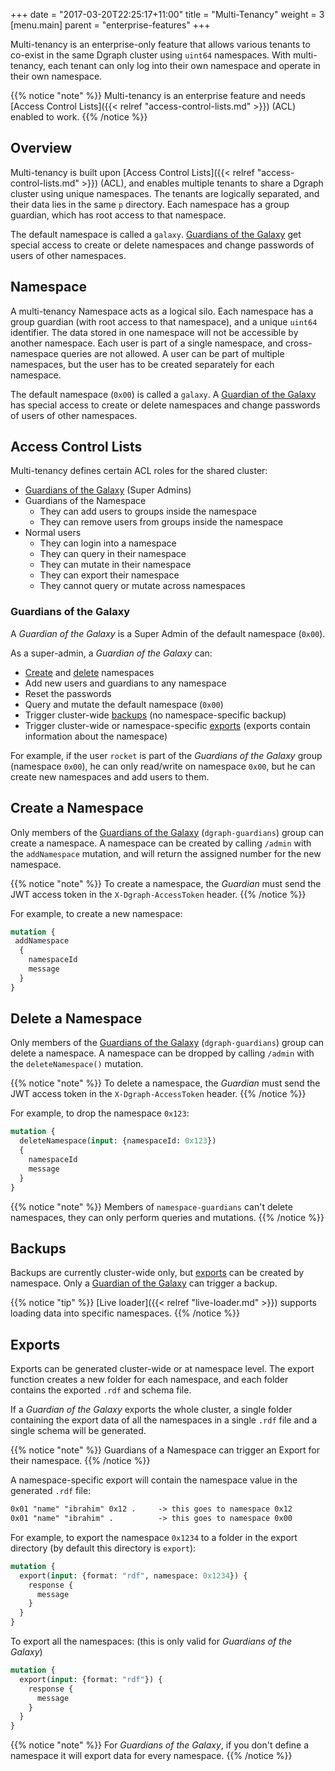 +++
date = "2017-03-20T22:25:17+11:00"
title = "Multi-Tenancy"
weight = 3
[menu.main]
    parent = "enterprise-features"
+++

Multi-tenancy is an enterprise-only feature that allows various tenants to co-exist in the same Dgraph
cluster using `uint64` namespaces. With multi-tenancy, each tenant can only log into their own
namespace and operate in their own namespace.

{{% notice "note" %}}
Multi-tenancy is an enterprise feature and needs [Access Control Lists]({{< relref "access-control-lists.md" >}}) (ACL) enabled to work.
{{% /notice %}}

## Overview

Multi-tenancy is built upon [Access Control Lists]({{< relref "access-control-lists.md" >}}) (ACL), 
and enables multiple tenants to share a Dgraph cluster using unique namespaces.
The tenants are logically separated, and their data lies in the same `p` directory.
Each namespace has a group guardian, which has root access to that namespace.

The default namespace is called a `galaxy`. [Guardians of the Galaxy](#guardians-of-the-galaxy) get
special access to create or delete namespaces and change passwords of
users of other namespaces.

## Namespace

A multi-tenancy Namespace acts as a logical silo. Each namespace has a group guardian (with root access to that namespace),
and a unique `uint64` identifier. The data stored in one namespace will not be accessible by another namespace.
Each user is part of a single namespace, and cross-namespace queries are not allowed.
A user can be part of multiple namespaces, but the user has to be created separately for each namespace.

The default namespace (`0x00`) is called a `galaxy`. A [Guardian of the Galaxy](#guardians-of-the-galaxy) has
special access to create or delete namespaces and change passwords of
users of other namespaces.

## Access Control Lists

Multi-tenancy defines certain ACL roles for the shared cluster:

- [Guardians of the Galaxy](#guardians-of-the-galaxy) (Super Admins) 
- Guardians of the Namespace
  - They can add users to groups inside the namespace
  - They can remove users from groups inside the namespace
- Normal users
  - They can login into a namespace
  - They can query in their namespace
  - They can mutate in their namespace
  - They can export their namespace
  - They cannot query or mutate across namespaces

### Guardians of the Galaxy

A _Guardian of the Galaxy_ is a Super Admin of the default namespace (`0x00`).

As a super-admin, a _Guardian of the Galaxy_ can: 
- [Create](#create-a-namespace) and [delete](#delete-a-namespace) namespaces
- Add new users and guardians to any namespace
- Reset the passwords
- Query and mutate the default namespace (`0x00`)
- Trigger cluster-wide [backups](#backups) (no namespace-specific backup)
- Trigger cluster-wide or namespace-specific [exports](#exports) (exports contain information about the namespace)

For example, if the user `rocket` is part of the _Guardians of the Galaxy_ group (namespace `0x00`),
he can only read/write on namespace `0x00`, but he can create new namespaces and add users to them.

## Create a Namespace

Only members of the [Guardians of the Galaxy](#guardians-of-the-galaxy) (`dgraph-guardians`) group can create a namespace.
A namespace can be created by calling `/admin` with the `addNamespace` mutation,
and will return the assigned number for the new namespace.

{{% notice "note" %}}
To create a namespace, the _Guardian_ must send the JWT access token in the `X-Dgraph-AccessToken` header.
{{% /notice %}}

For example, to create a new namespace:

```graphql
mutation {
 addNamespace
  {
    namespaceId
    message
  }
}
```

## Delete a Namespace

Only members of the [Guardians of the Galaxy](#guardians-of-the-galaxy) (`dgraph-guardians`) group can delete a namespace.
A namespace can be dropped by calling `/admin` with the `deleteNamespace()` mutation.

{{% notice "note" %}}
To delete a namespace, the _Guardian_ must send the JWT access token in the `X-Dgraph-AccessToken` header.
{{% /notice %}}

For example, to drop the namespace `0x123`:

```graphql
mutation {
  deleteNamespace(input: {namespaceId: 0x123})
  {
    namespaceId
    message
  }
}
```

{{% notice "note" %}}
Members of `namespace-guardians` can't delete namespaces, they can only perform queries and mutations.
{{% /notice %}}

## Backups

Backups are currently cluster-wide only, but [exports](#exports) can be created by namespace.
Only a [Guardian of the Galaxy](#guardians-of-the-galaxy) can trigger a backup.

{{% notice "tip" %}}
[Live loader]({{< relref "live-loader.md" >}}) supports loading data into specific namespaces.
{{% /notice %}}


## Exports

Exports can be generated cluster-wide or at namespace level.
The export function creates a new folder for each namespace, and each folder contains the exported `.rdf` and schema file.

If a _Guardian of the Galaxy_ exports the whole cluster, a single folder containing the export data of all the namespaces in a single `.rdf` file and a single schema will be generated.

{{% notice "note" %}}
Guardians of a Namespace can trigger an Export for their namespace.
{{% /notice %}}

A namespace-specific export will contain the namespace value in the generated `.rdf` file: 

```rdf
0x01 "name" "ibrahim" 0x12 .     -> this goes to namespace 0x12
0x01 "name" "ibrahim" .          -> this goes to namespace 0x00
```

For example, to export the namespace `0x1234` to a folder in the export directory (by default this directory is `export`):

```graphql
mutation {
  export(input: {format: "rdf", namespace: 0x1234}) {
    response {
      message
    }
  }
}
```

To export all the namespaces: (this is only valid for _Guardians of the Galaxy_)

```graphql
mutation {
  export(input: {format: "rdf"}) {
    response {
      message
    }
  }
}
```

{{% notice "note" %}}
For _Guardians of the Galaxy_, if you don't define a namespace it will export data for every namespace.
{{% /notice %}}
